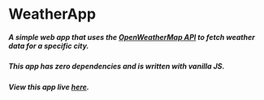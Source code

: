 # WeatherApp
##### A simple web app that uses the [OpenWeatherMap API](https://openweathermap.org/api) to fetch weather data for a specific city. 

##### This app has zero dependencies and is written with vanilla JS.

##### View this app live [here](https://bshowen.github.io/WeatherApp/).